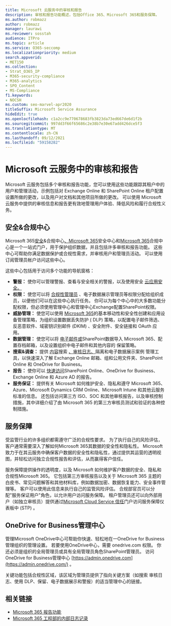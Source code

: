```yaml
---
title: Microsoft 云服务中的审核和报告
description: 审核和报告功能概述，包括Office 365、Microsoft 365和服务保障。
ms.author: robmazz
author: robmazz
manager: laurawi
ms.reviewer: sosstah
audience: ITPro
ms.topic: article
ms.service: O365-seccomp
ms.localizationpriority: medium
search.appverid:
- MET150
ms.collection:
- Strat_O365_IP
- M365-security-compliance
- M365-analytics
- SPO_Content
- MS-Compliance
f1.keywords:
- NOCSH
ms.custom: seo-marvel-apr2020
titleSuffix: Microsoft Service Assurance
hideEdit: true
ms.openlocfilehash: c1a2cc9e770678683fb3823da73ed667de6d1f2b
ms.sourcegitcommit: 997dd3f66f65686c2e38b7e30e67add426dce5f3
ms.translationtype: MT
ms.contentlocale: zh-CN
ms.lasthandoff: 09/12/2021
ms.locfileid: "59158282"
---
```

# <a name="auditing-and-reporting-in-microsoft-cloud-services"></a>Microsoft 云服务中的审核和报告

Microsoft 云服务包括多个审核和报告功能，您可以使用这些功能跟踪其租户中的用户和管理活动，示例包括对 Exchange Online 和 SharePoint Online 租户配置设置所做的更改，以及用户对文档和其他项目所做的更改。 可以使用 Microsoft 云服务中提供的审核信息和报告更有效地管理用户体验、降低风险和履行合规性义务。

## <a name="security--compliance-centers"></a>安全&合规中心

Microsoft 365[安全](https://protection.office.com)&合规中心[、Microsoft 365](https://security.microsoft.com)安全中心和[Microsoft 365](https://compliance.microsoft.com)合规中心是一个一站式门户，用于保护组织数据，并且包括许多审核和报告功能。 这些中心可帮助你满足数据保护或合规性需求，并审核用户和管理员活动。 可以使用订阅管理员帐户访问这些中心。

这些中心包括用于访问多个功能的导航窗格：

- **警报：** 使你可以管理警报、查看与安全相关的警报，以及使用安全 [云应用安全。](/cloud-app-security/what-is-cloud-app-security)
- **权限：** 使您可以将 [合规性管理员](/microsoft-365/security/office-365-security/grant-access-to-the-security-and-compliance-center) 、电子数据展示管理员等权限分配给组织成员，以便他们可以在这些中心执行任务。 你可以为每个中心中的大多数功能分配权限，但必须使用管理中心和管理中心Exchange配置SharePoint权限。
- **威胁管理：** 使您可以使用 [Microsoft 365](https://support.microsoft.com/office/overview-of-basic-mobility-and-security-for-microsoft-365-faa7d8e5-645d-4d59-839c-c8d4c1869e4a)的基本移动性和安全性创建和应用设备管理策略，为组织设置数据丢失防护 [ (](/microsoft-365/compliance/data-loss-prevention-policies) DLP) 策略，以配置电子邮件筛选、反恶意软件、域密钥识别邮件 (DKIM) 、安全附件、安全链接和 OAuth 应用。
- **数据管理：** 使您可以将 [电子邮件或](https://support.office.com/article/Import-PST-files-or-SharePoint-data-to-Office-365-ba688e0a-0fcb-4bd7-8e57-2b669564ea84)SharePoint数据导入 Microsoft 365、配置存档邮箱，以及设置组织中电子邮件和其他内容的 [](https://support.office.com/article/Enable-archive-mailboxes-in-the-Office-365-Security-Compliance-Center-268a109e-7843-405b-bb3d-b9393b2342ce)保留策略。 [](/microsoft-365/compliance/retention-policies)
- **搜索&调查：** 提供 [内容](https://support.office.com/article/Run-a-Content-Search-in-the-Office-365-Security-Compliance-Center-61852fd9-fe8a-4880-a339-cb19ed3bff4a)搜索 [、审核日志、](https://support.office.com/article/Search-the-audit-log-in-the-Office-365-Security-Compliance-Center-0d4d0f35-390b-4518-800e-0c7ec95e946c)隔离和电子数据展示案例 [](https://support.office.com/article/Manage-eDiscovery-cases-in-the-Office-365-Security-Compliance-Center-edea80d6-20a7-40fb-b8c4-5e8c8395f6da)管理工具，以快速深入了解 Exchange Online 邮箱、组和公用文件夹、SharePoint Online 和 OneDrive for Business。
- **报告：** 使你可以 [快速访问](https://support.office.com/article/Reports-in-the-Office-365-Security-Compliance-Center-7acd33ce-1ec8-49fb-b625-43bac7b58c5a)SharePoint Online、OneDrive for Business、Exchange Online 和 Azure AD 的报告。
- **服务保证：** 提供有关 Microsoft 如何维护安全、隐私和遵守 Microsoft 365、Azure、Microsoft Dynamics CRM Online、Microsoft Intune 和其他云服务标准的信息。 还包括访问第三方 ISO、SOC 和其他审核报告，以及审核控制措施，其中详细介绍了由 Microsoft 365 的第三方审核员测试和验证的各种控制措施。

## <a name="service-assurance"></a>服务保障

受监管行业的许多组织都需遵守广泛的合规性要求。 为了执行自己的风险评估，客户通常需要深入了解如何Microsoft 365其数据的安全性和隐私性。 Microsoft 致力于在其云服务中确保客户数据的安全性和隐私性，通过提供其运营的透明视图，并轻松访问独立合规性报告和评估，从而赢得客户信任。

服务保障提供操作的透明度，以及 Microsoft 如何维护客户数据的安全、隐私和合规性Microsoft 365。 它包括第三方审核报告以及关于 Microsoft 365 主题的白皮书、常见问题解答和其他材料库，例如数据加密、数据恢复能力、安全事件管理等。 客户可以使用此信息来执行自己的监管风险评估。 合规部官员可以分配"服务保证用户"角色，以允许用户访问服务保障。 租户管理员还可以向外部用户（如独立审核员）提供通过[Microsoft Cloud Service 信任](https://aka.ms/STP)门户访问服务保障仪表板中 (STP) 。

## <a name="onedrive-for-business-admin-center"></a>OneDrive for Business管理中心

管理Microsoft OneDrive中心可帮助你快速、轻松地在一OneDrive for Business管理组织的管理设置。 若要使用OneDrive中心，需要 onedrive.com 权限。 你还必须是组织的全局管理员或具有全局管理员角色SharePoint管理员。 访问 OneDrive for Business管理中心 [https://admin.onedrive.com](https://admin.onedrive.com/) 。

关键功能包括合规性区域，该区域为管理员提供了指向关键方案（如搜索 审核日志、使用 DLP、保留、电子数据展示和警报）的适当管理中心的链接。

## <a name="related-links"></a>相关链接

- [Microsoft 365 报告功能](assurance-reporting-features.md)
- [Microsoft 365 工程部的内部日志记录](assurance-internal-logging.md)
